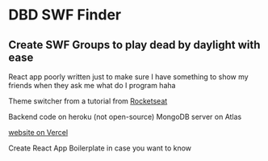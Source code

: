 # DBD SWF Finder
## Create SWF Groups to play dead by daylight with ease

React app poorly written just to make sure I have something to show my friends when they ask me what do I program haha

Theme switcher from a tutorial from [Rocketseat](https://rocketseat.com.br)

Backend code on heroku (not open-source)
MongoDB server on Atlas

[website on Vercel](https://dbd-swf-finder.vercel.app)

Create React App Boilerplate in case you want to know